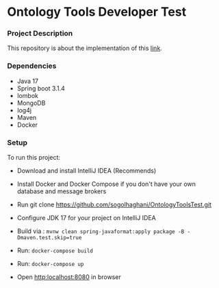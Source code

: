 # Ontology Tools Developer Test

### Project Description 

This repository is about the implementation of this [link](https://github.com/EBISPOT/OntologyToolsTest/blob/main/README.md#functional-requirements).

### Dependencies
* Java 17
* Spring boot 3.1.4
* lombok
* MongoDB
* log4j
* Maven
* Docker

### Setup

To run this project:

* Download and install IntelliJ IDEA (Recommends)

* Install Docker and Docker Compose if you don't have your own database and message brokers

* Run git clone https://github.com/sogolhaghani/OntologyToolsTest.git

* Configure JDK 17 for your project on IntelliJ IDEA

* Build via : `mvnw clean spring-javaformat:apply package -B -Dmaven.test.skip=true`

* Run: `docker-compose build`

* Run: `docker-compose up`

* Open [http:localhost:8080](http:localhost:8080) in browser









